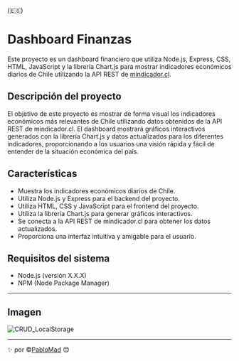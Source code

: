 (:es:)

# Dashboard Finanzas

Este proyecto es un dashboard financiero que utiliza Node.js, Express, CSS, HTML, JavaScript y la librería Chart.js para mostrar indicadores económicos diarios de Chile utilizando la API REST de [mindicador.cl](https://mindicador.cl/api/).

## Descripción del proyecto

El objetivo de este proyecto es mostrar de forma visual los indicadores económicos más relevantes de Chile utilizando datos obtenidos de la API REST de mindicador.cl. El dashboard mostrará gráficos interactivos generados con la librería Chart.js y datos actualizados para los diferentes indicadores, proporcionando a los usuarios una visión rápida y fácil de entender de la situación económica del país.

## Características

- Muestra los indicadores económicos diarios de Chile.
- Utiliza Node.js y Express para el backend del proyecto.
- Utiliza HTML, CSS y JavaScript para el frontend del proyecto.
- Utiliza la librería Chart.js para generar gráficos interactivos.
- Se conecta a la API REST de mindicador.cl para obtener los datos actualizados.
- Proporciona una interfaz intuitiva y amigable para el usuario.

## Requisitos del sistema

- Node.js (versión X.X.X)
- NPM (Node Package Manager)

---
## Imagen
![CRUD_LocalStorage](https://github.com/PabloMad75/001_CRUD_LocalStorage/assets/126835515/0382104e-9b5a-4e03-8d6f-1ef193cc9a8e)

---
:sparkles: por :copyright:[PabloMad](https://github.com/PabloMad75) 😊
